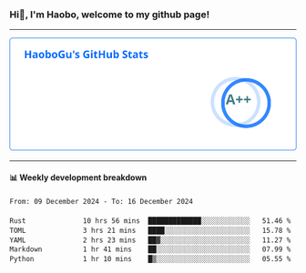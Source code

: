 <!--<h2 align="center"> Hi👋, I'm Haobo, welcome to my github page! </h2>-->
### Hi👋, I'm Haobo, welcome to my github page!
-------

<img href="https://github.com/HaoboGu" src="assets/stats.svg" alt="github stats" /> 

-------

#### 📊 **Weekly development breakdown**
<!--START_SECTION:waka-->

```txt
From: 09 December 2024 - To: 16 December 2024

Rust              10 hrs 56 mins  █████████████░░░░░░░░░░░░   51.46 %
TOML              3 hrs 21 mins   ████░░░░░░░░░░░░░░░░░░░░░   15.78 %
YAML              2 hrs 23 mins   ██▓░░░░░░░░░░░░░░░░░░░░░░   11.27 %
Markdown          1 hr 41 mins    ██░░░░░░░░░░░░░░░░░░░░░░░   07.99 %
Python            1 hr 10 mins    █▒░░░░░░░░░░░░░░░░░░░░░░░   05.55 %
```

<!--END_SECTION:waka-->
<!--
backup url: https://github-readme-status-dusky-ten.vercel.app/api?username=HaoboGu&count_private=true&show_icons=true&theme=transparent&border_color=2f80ed
-->
<!--
**HaoboGu/HaoboGu** is a ✨ _special_ ✨ repository because its `README.md` (this file) appears on your GitHub profile.

Here are some ideas to get you started:

- 🔭 I’m currently working on AI-assisted programming tools
- 🌱 I’m currently learning ...
- 👯 I’m looking to collaborate on ...
- 🤔 I’m looking for help with ...
- 💬 Ask me about ...
- 📫 How to reach me: ...
- 😄 Pronouns: ...
- ⚡ Fun fact: ...
-->
